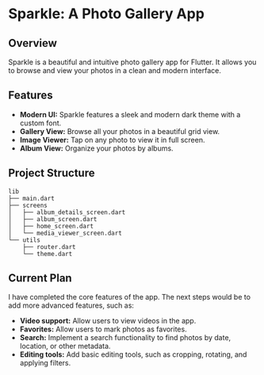 # Sparkle: A Photo Gallery App

## Overview

Sparkle is a beautiful and intuitive photo gallery app for Flutter. It allows you to browse and view your photos in a clean and modern interface.

## Features

*   **Modern UI:** Sparkle features a sleek and modern dark theme with a custom font.
*   **Gallery View:** Browse all your photos in a beautiful grid view.
*   **Image Viewer:** Tap on any photo to view it in full screen.
*   **Album View:** Organize your photos by albums.

## Project Structure

```
lib
├── main.dart
├── screens
│   ├── album_details_screen.dart
│   ├── album_screen.dart
│   ├── home_screen.dart
│   └── media_viewer_screen.dart
└── utils
    ├── router.dart
    └── theme.dart
```

## Current Plan

I have completed the core features of the app. The next steps would be to add more advanced features, such as:

*   **Video support:** Allow users to view videos in the app.
*   **Favorites:** Allow users to mark photos as favorites.
*   **Search:** Implement a search functionality to find photos by date, location, or other metadata.
*   **Editing tools:** Add basic editing tools, such as cropping, rotating, and applying filters.
